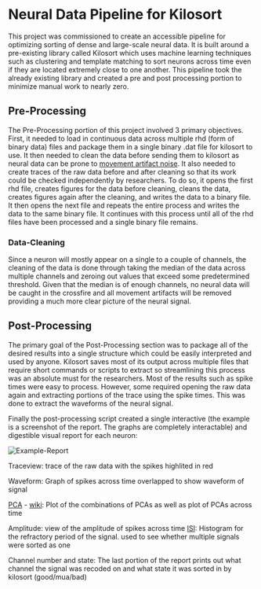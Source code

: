# Neural Data Pipeline for Kilosort
This project was commissioned to create an accessible pipeline for optimizing sorting of dense and large-scale neural data. It is built around a pre-existing library called Kilosort which uses machine learning techniques such as clustering and template matching to sort neurons across time even if they are located extremely close to one another. This pipeline took the already existing library and created a pre and post processing portion to minimize manual work to nearly zero. 

## Pre-Processing
The Pre-Processing portion of this project involved 3 primary objectives. First, it needed to load in continuous data across multiple rhd (form of binary data) files and package them in a single binary .dat file for kilosort to use. It then needed to clean the data before sending them to kilosort as neural data can be prone to [movement artifact noise](https://radiopaedia.org/articles/motion-artifact-2?lang=us). It also needed to create traces of the raw data before and after cleaning so that its work could be checked independently by researchers.  To do so, it opens the first rhd file, creates figures for the data before cleaning, cleans the data, creates figures again after the cleaning, and writes the data to a binary file. It then opens the next file and repeats the entire process and writes the data to the same binary file. It  continues with this process until all of the rhd files have been processed and a single binary file remains.

### Data-Cleaning
Since a neuron will mostly appear on a single to a couple of channels, the cleaning of the data is done through taking the median of the data across multiple channels and zeroing out values that exceed some predetermined threshold. Given that the median is of enough channels, no neural data will be caught in the crossfire and all movement artifacts will be removed providing a much more clear picture of the neural signal.

## Post-Processing
The primary goal of the Post-Processing section was to package all of the desired results into a single structure which could be easily interpreted and used by anyone. Kilosort saves most of its output across multiple files that require short commands or scripts to extract so streamlining this process was an absolute must for the researchers. Most of the results such as spike times were easy to process. However, some required opening the raw data again and extracting portions of the trace using the spike times. This was done to extract the waveforms of the neural signal.

Finally the post-processing script created a single interactive (the example is a screenshot of the report. The graphs are completely interactable) and digestible visual report for each neuron:

![Example-Report](https://user-images.githubusercontent.com/35672096/142940293-c46fed76-c473-425d-8bb0-a6a7c5a48e7f.png)

Traceview: trace of the raw data with the spikes highlited in red  

Waveform: Graph of spikes across time overlapped to show waveform of signal  

[PCA](https://royalsocietypublishing.org/doi/10.1098/rsta.2015.0202) - [wiki](https://en.wikipedia.org/wiki/Principal_component_analysis): Plot of the combinations of PCAs as well as plot of PCAs across time  

Amplitude: view of the amplitude of spikes across time
[ISI](https://www.tau.ac.il/~tsirel/dump/Static/knowino.org/wiki/Interspike_interval.html#:~:text=The%20interspike%20interval%20is%20the,messengers%20to%20affect%20other%20neurons.): Histogram for the refractory period of the signal. used to see whether multiple signals were sorted as one  

Channel number and state: The last portion of the report prints out what channel the signal was recoded on and what state it was sorted in by kilosort (good/mua/bad)
